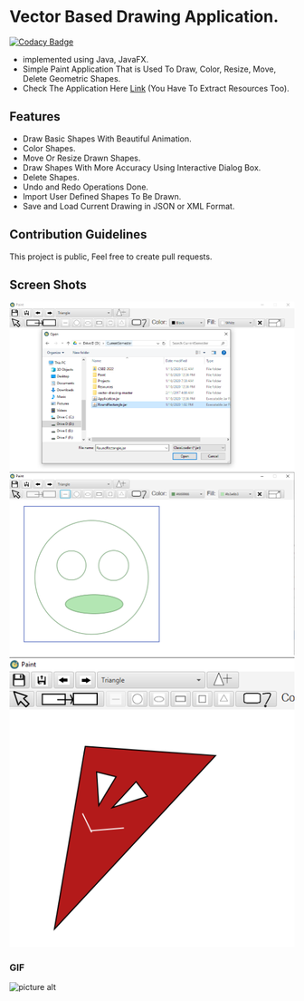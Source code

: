 # Vector Based Drawing Application.
[![Codacy Badge](https://api.codacy.com/project/badge/Grade/d1f28e6f29644091b24bea1b7cad6670)](https://www.codacy.com/manual/HydroxideX/Paint?utm_source=github.com&amp;utm_medium=referral&amp;utm_content=HydroxideX/Paint&amp;utm_campaign=Badge_Grade)
- implemented using Java, JavaFX.
- Simple Paint Application That is Used To Draw, Color, Resize, Move, Delete Geometric Shapes.
- Check The Application Here [Link](https://github.com/HydroxideX/Paint/releases/tag/1.0) (You Have To Extract Resources Too).

## Features ##
- Draw Basic Shapes With Beautiful Animation.
- Color Shapes.
- Move Or Resize Drawn Shapes.
- Draw Shapes With More Accuracy Using Interactive Dialog Box.
- Delete Shapes.
- Undo and Redo Operations Done.
- Import User Defined Shapes To Be Drawn.
- Save and Load Current Drawing in JSON or XML Format.

## Contribution Guidelines ##
This project is public, Feel free to create pull requests.

## Screen Shots ##
![picture alt](https://github.com/HydroxideX/Paint/blob/master/screenshots/screenshot_1.png)
![picture alt](https://github.com/HydroxideX/Paint/blob/master/screenshots/screenshot_2.png)
![picture alt](https://github.com/HydroxideX/Paint/blob/master/screenshots/screenshot_3.png)

### GIF ###
![picture alt](https://github.com/HydroxideX/FindThePair/blob/master/screenshots/firstGif.gif)